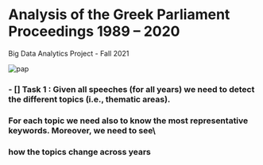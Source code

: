 # Analysis of the Greek Parliament Proceedings 1989 – 2020
Big Data Analytics Project - Fall 2021 

![pap](https://thesocialist.gr/wp-content/uploads/2021/06/papandreou3_2306.jpg)

### - [] Task 1 : Given all speeches (for all years) we need to detect the different topics (i.e., thematic areas).
###                  For each topic we need also to know the most representative keywords. Moreover, we need to see\
###                  how the topics change across years
